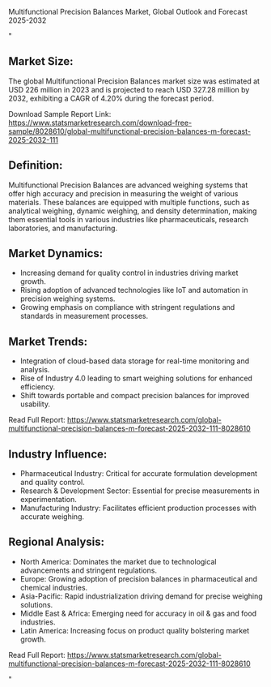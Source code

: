 Multifunctional Precision Balances Market, Global Outlook and Forecast 2025-2032

"<h2>Market Size:</h2>
<p>The global Multifunctional Precision Balances market size was estimated at USD 226 million in 2023 and is projected to reach USD 327.28 million by 2032, exhibiting a CAGR of 4.20% during the forecast period.</p>
<p>Download Sample Report Link: <a href='https://www.statsmarketresearch.com/download-free-sample/8028610/global-multifunctional-precision-balances-m-forecast-2025-2032-111'>https://www.statsmarketresearch.com/download-free-sample/8028610/global-multifunctional-precision-balances-m-forecast-2025-2032-111</a></p>

<h2>Definition:</h2>
<p>Multifunctional Precision Balances are advanced weighing systems that offer high accuracy and precision in measuring the weight of various materials. These balances are equipped with multiple functions, such as analytical weighing, dynamic weighing, and density determination, making them essential tools in various industries like pharmaceuticals, research laboratories, and manufacturing.</p>

<h2>Market Dynamics:</h2>
<ul>
  <li>Increasing demand for quality control in industries driving market growth.</li>
  <li>Rising adoption of advanced technologies like IoT and automation in precision weighing systems.</li>
  <li>Growing emphasis on compliance with stringent regulations and standards in measurement processes.</li>
</ul>

<h2>Market Trends:</h2>
<ul>
  <li>Integration of cloud-based data storage for real-time monitoring and analysis.</li>
  <li>Rise of Industry 4.0 leading to smart weighing solutions for enhanced efficiency.</li>
  <li>Shift towards portable and compact precision balances for improved usability.</li>
</ul>
<p>Read Full Report: <a href='https://www.statsmarketresearch.com/global-multifunctional-precision-balances-m-forecast-2025-2032-111-8028610'>https://www.statsmarketresearch.com/global-multifunctional-precision-balances-m-forecast-2025-2032-111-8028610</a></p>

<h2>Industry Influence:</h2>
<ul>
  <li>Pharmaceutical Industry: Critical for accurate formulation development and quality control.</li>
  <li>Research & Development Sector: Essential for precise measurements in experimentation.</li>
  <li>Manufacturing Industry: Facilitates efficient production processes with accurate weighing.</li>
</ul>

<h2>Regional Analysis:</h2>
<ul>
  <li>North America: Dominates the market due to technological advancements and stringent regulations.</li>
  <li>Europe: Growing adoption of precision balances in pharmaceutical and chemical industries.</li>
  <li>Asia-Pacific: Rapid industrialization driving demand for precise weighing solutions.</li>
  <li>Middle East & Africa: Emerging need for accuracy in oil & gas and food industries.</li>
  <li>Latin America: Increasing focus on product quality bolstering market growth.</li>
</ul>
<p>Read Full Report: <a href='https://www.statsmarketresearch.com/global-multifunctional-precision-balances-m-forecast-2025-2032-111-8028610'>https://www.statsmarketresearch.com/global-multifunctional-precision-balances-m-forecast-2025-2032-111-8028610</a></p>"
